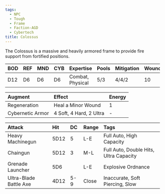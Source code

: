 ```yaml
---
tags:
  - NPC
  - Tough
  - Frame
  - Faction-AGD
  - Cybertech
title: Colossus
---
```

The Colossus is a massive and heavily armored frame to provide fire support from fortified positions.

| BOD | REF | MND | CYB | Expertise        | Pools | Mitigation | Wounds | Energy |
| :-- | :-- | :-- | :-- | :--------------- | :---- | :--------- | ------ | :----- |
| D12 | D6  | D6  | D6  | Combat, Physical | 5/3   | 4/4/2      | 10     | 3      |

| Augment          | Effect                  | Energy |
| :--------------- | :---------------------- | :----- |
| Regeneration     | Heal a Minor Wound      | 1      |
| Cybernetic Armor | 4 Soft, 4 Hard, 2 Ultra | -      |

| Attack                 | Hit  | DC  | Range | Tags                                   |
| :--------------------- | :--- | :-- | :---- | :------------------------------------- |
| Heavy Machinegun       | 5D12 | 5   | L-E   | Full Auto, High Capacity               |
| Chaingun               | 5D12 | 3   | M-L   | Full Auto, Double Hits, Ultra Capacity |
| Grenade Launcher       | 5D6  |     | L-E   | Explosive Ordnance                     |
| Ultra-Blade Battle Axe | 4D12 | 5-9 | Close | Inaccurate, Soft Piercing, Slow        |